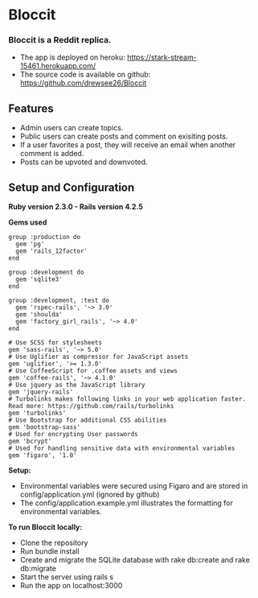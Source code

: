 # Bloccit 

### Bloccit is a Reddit replica.
* The app is deployed on heroku: https://stark-stream-15461.herokuapp.com/
* The source code is available on github: https://github.com/drewsee26/Bloccit

## Features
* Admin users can create topics.
* Public users can create posts and comment on exisiting posts.
* If a user favorites a post, they will receive an email when another comment is added.
* Posts can be upvoted and downvoted.

## Setup and Configuration
**Ruby version 2.3.0 - Rails version 4.2.5**

**Gems used**
```
group :production do
  gem 'pg'
  gem 'rails_12factor'
end

group :development do
  gem 'sqlite3'
end

group :development, :test do
  gem 'rspec-rails', '~> 3.0'
  gem 'shoulda'
  gem 'factory_girl_rails', '~> 4.0'
end

# Use SCSS for stylesheets
gem 'sass-rails', '~> 5.0'
# Use Uglifier as compressor for JavaScript assets
gem 'uglifier', '>= 1.3.0'
# Use CoffeeScript for .coffee assets and views
gem 'coffee-rails', '~> 4.1.0'
# Use jquery as the JavaScript library
gem 'jquery-rails'
# Turbolinks makes following links in your web application faster. Read more: https://github.com/rails/turbolinks
gem 'turbolinks'
# Use Bootstrap for additional CSS abilities
gem 'bootstrap-sass'
# Used for encrypting User passwords
gem 'bcrypt'
# Used for handling sensitive data with environmental variables
gem 'figaro', '1.0'
```

**Setup:**
* Environmental variables were secured using Figaro and are stored in config/application.yml (ignored by github)
* The config/application.example.yml illustrates the formatting for environmental variables.

**To run Bloccit locally:**
* Clone the repository
* Run bundle install
* Create and migrate the SQLite database with rake db:create and rake db:migrate
* Start the server using rails s
* Run the app on localhost:3000

